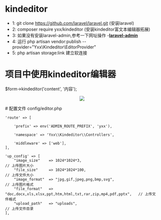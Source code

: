 # kindeditor
- 1: git clone https://github.com/laravel/laravel.git  (安装laravel)
- 2: composer require yxx/kindeditor (安装kindeditor富文本编辑器拓展)
- 3: 如果没有安装laravel-admin,参考一下网址操作 -**[laravel-admin](https://laravel-admin.org/docs/zh/installation)**
- 4: 运行 php artisan vendor:publish --provider="Yxx\Kindeditor\EditorProvider"
- 5: php artisan storage:link  建立软连接

# 项目中使用kindeditor编辑器
  $form->kindeditor('content', '内容');
  <p align="center"><img src="https://www.zkteco.com/cn/uploads/image/20190521/9d1007e5c9d4f5563db9aac56f3ea8d2.jpg"></p>
# 配置文件
config/editor.php



    'route' => [

        'prefix' => env('ADMIN_ROUTE_PREFIX', 'yxx'),

        'namespace' => 'Yxx\\Kindeditor\\Controllers',

        'middleware' => ['web'],
    ],

    'up_config' => [
        "image_size"    => 1024*1024*3,                                                 // 上传图片大小
        "file_size"     => 1024*1024*100,                                               // 上传文件大小
        "image_format"  => "jpg,gif,jpeg,png,bmp,svg",                                  // 上传图片格式
        "file_format"   => "doc,docx,xls,xlsx,ppt,htm,html,txt,rar,zip,mp4,pdf,pptx",   // 上传文件格式
        "upload_path"   => "uploads",                                                   // 上传文件目录
    ],



